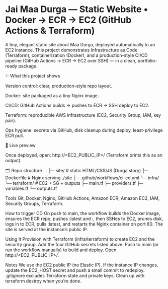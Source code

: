 # Jai Maa Durga — Static Website • Docker → ECR → EC2 (GitHub Actions & Terraform)

A tiny, elegant static site about Maa Durga, deployed automatically to an EC2 instance.
This project demonstrates Infrastructure as Code (Terraform), containerization (Docker), and a production-style CI/CD pipeline (GitHub Actions → ECR → EC2 over SSH) — in a clean, portfolio-ready package.

✨ What this project shows

Version control: clear, production-style repo layout.

Docker: site packaged as a tiny Nginx image.

CI/CD: GitHub Actions builds → pushes to ECR → SSH deploy to EC2.

Terraform: reproducible AWS infrastructure (EC2, Security Group, IAM, key pair).

Ops hygiene: secrets via GitHub, disk cleanup during deploy, least-privilege ECR pull.

🚀 Live preview

Once deployed, open: http://<EC2_PUBLIC_IP>/ (Terraform prints this as an output).

🗂 Repo structure
.
.
├─ site/                    # static HTML/CSS/JS (Durga story)
├─ Dockerfile               # Nginx serving ./site
├─ .github/workflows/ci-cd.yml
└─ infra/
   └─ terraform/            # EC2 + SG + outputs
      ├─ main.tf  ├─ providers.tf  ├─ variables.tf  └─ outputs.tf

Tools
Git, Docker, Nginx, GitHub Actions, Amazon ECR, Amazon EC2, IAM, Security Groups, Terraform.

How to trigger CD
On push to main, the workflow builds the Docker image, ensures the ECR repo, pushes :latest and :<commit-sha>, then SSHes to EC2, prunes disk, logs in to ECR, pulls :latest, and restarts the Nginx container on port 80. The site is served at the instance’s public IP.

Using It
Provision with Terraform (infra/terraform) to create EC2 and the security group.
Add the four GitHub secrets listed above.
Push to main (or run the workflow manually) to build and deploy.
Open http://<EC2_PUBLIC_IP>/.

Notes
We use the EC2 public IP (no Elastic IP). If the instance IP changes, update the EC2_HOST secret and push a small commit to redeploy.
.gitignore excludes Terraform state and private keys.
Clean up with terraform destroy when you’re done.
